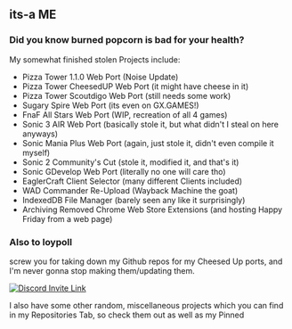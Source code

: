 ## its-a ME
### Did you know burned popcorn is bad for your health?

My somewhat finished stolen Projects include:
- Pizza Tower 1.1.0 Web Port (Noise Update)
- Pizza Tower CheesedUP Web Port (it might have cheese in it)
- Pizza Tower Scoutdigo Web Port (still needs some work)
- Sugary Spire Web Port (its even on GX.GAMES!)
- FnaF All Stars Web Port (WIP, recreation of all 4 games)
- Sonic 3 AIR Web Port (basically stole it, but what didn't I steal on here anyways)
- Sonic Mania Plus Web Port (again, just stole it, didn't even compile it myself)
- Sonic 2 Community's Cut (stole it, modified it, and that's it)
- Sonic GDevelop Web Port (literally no one will care tho)
- EaglerCraft Client Selector (many different Clients included)
- WAD Commander Re-Upload (Wayback Machine the goat)
- IndexedDB File Manager (barely seen any like it surprisingly)
- Archiving Removed Chrome Web Store Extensions (and hosting Happy Friday from a web page)

### Also to loypoll
screw you for taking down my Github repos for my Cheesed Up ports, and I'm never gonna stop making them/updating them.

[![Discord Invite Link](https://theprojects.x10.mx/discord.jpg)](https://discord.gg/3dPTpruHhc)

I also have some other random, miscellaneous projects which you can find in my Repositories Tab, so check them out as well as my Pinned
